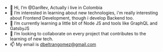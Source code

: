 - 👋 Hi, I’m @DanRev, Actually i live in Colombia
- 👀 I’m interested in learning about new technologies, i'm really interesting about Frontend Development, though i develop Backend too.
- 🌱 I’m currently learning a little bit of Node JS and tools like GraphQL and GatsbyJS
- 💞️ I’m looking to collaborate on every project that contributes to the learning of new tech.
- 📫 My email is dbeltrangomez@gmail.com

<!---
DanRev/DanRev is a ✨ special ✨ repository because its `README.md` (this file) appears on your GitHub profile.
You can click the Preview link to take a look at your changes.
--->
